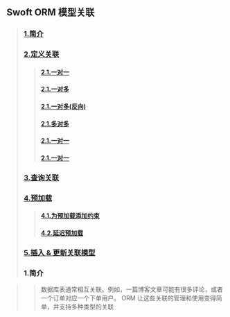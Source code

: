 ## Swoft ORM 模型关联

>### <a href="#1">1.简介</a>
>
>### <a href="#2">2.定义关联</a>	
>>#### <a href="#2_1">2.1.一对一</a>
>>#### <a href="#2_1">2.1.一对多</a>
>>#### <a href="#2_1">2.1.一对多(反向)</a>
>>#### <a href="#2_1">2.1.多对多</a>
>>#### <a href="#2_1">2.1.一对一</a>
>>#### <a href="#2_1">2.1.一对一</a>
>
>### <a href="#3">3.查询关联</a>	
>
>### <a href="#4">4.预加载</a>	
>>#### <a href="#4_1">4.1.为预加载添加约束</a>
>>#### <a href="#4_2">4.2.延迟预加载</a>
>
>### <a href="#5">5.插入 & 更新关联模型</a>	
>
>
>
>### <a name="1">1.简介</a>

>>数据库表通常相互关联。例如，一篇博客文章可能有很多评论，或者一个订单对应一个下单用户。 ORM 让这些关联的管理和使用变得简单，并支持多种类型的关联
